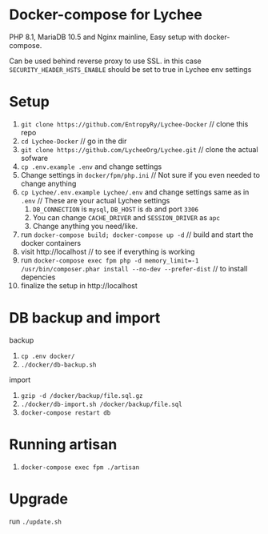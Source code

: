 # Docker-compose for Lychee 

PHP 8.1, MariaDB 10.5 and Nginx mainline, Easy setup with docker-compose.

Can be used behind reverse proxy to use SSL. in this case `SECURITY_HEADER_HSTS_ENABLE` should be set to true in Lychee env settings

# Setup

1. `git clone https://github.com/EntropyRy/Lychee-Docker` // clone this repo
2. `cd Lychee-Docker` // go in the dir
3. `git clone https://github.com/LycheeOrg/Lychee.git` // clone the actual sofware
4. `cp .env.example .env` and change settings
5. Change settings in `docker/fpm/php.ini` // Not sure if you even needed to change anything
6. `cp Lychee/.env.example Lychee/.env` and change settings same as in `.env` // These are your actual Lychee settings
    1. `DB_CONNECTION` is `mysql`, `DB_HOST` is `db` and port `3306`
    2. You can change `CACHE_DRIVER` and `SESSION_DRIVER` as `apc`
    3. Change anything you need/like.
7. run `docker-compose build; docker-compose up -d` // build and start the docker containers
8. visit http://localhost // to see if everything is working
9. run `docker-compose exec fpm php -d memory_limit=-1 /usr/bin/composer.phar install --no-dev --prefer-dist` // to install depencies
10. finalize the setup in http://localhost

# DB backup and import

backup

1. `cp .env docker/`
2. `./docker/db-backup.sh`

import

1. `gzip -d /docker/backup/file.sql.gz`
2. `./docker/db-import.sh /docker/backup/file.sql`
3. `docker-compose restart db`

# Running artisan

1. `docker-compose exec fpm ./artisan`

# Upgrade

run `./update.sh`
